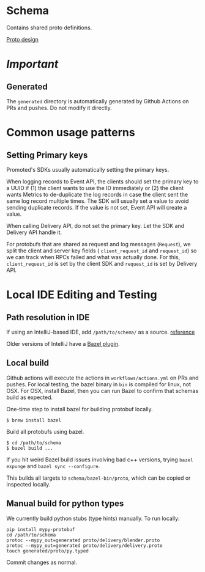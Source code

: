 # Schema

Contains shared proto definitions.

[Proto design](proto-design.md)

# *Important*


## Generated

The `generated` directory is automatically generated by Github Actions on PRs and pushes.  Do not modify it directly.

# Common usage patterns

## Setting Primary keys

Promoted's SDKs usually automatically setting the primary keys.

When logging records to Event API, the clients should set the primary key to a UUID if (1) the client wants to use the ID immediately or (2) the client wants Metrics to de-duplicate the log records in case the client sent the same log record multiple times.  The SDK will usually set a value to avoid sending duplicate records.  If the value is not set, Event API will create a value.

When calling Delivery API, do not set the primary key.  Let the SDK and Delivery API handle it.

For protobufs that are shared as request and log messages (`Request`), we split the client and server key fields ( `client_request_id` and `request_id`) so we can track when RPCs failed and what was actually done.  For this, `client_request_id` is set by the client SDK and `request_id` is set by Delivery API.

# Local IDE Editing and Testing

## Path resolution in IDE

If using an IntelliJ-based IDE, add `/path/to/schema/` as a source. [reference](https://stackoverflow.com/questions/62837953/protocol-buffer-imports-not-recognized-in-intellij)

Older versions of IntelliJ have a [Bazel plugin](https://plugins.jetbrains.com/plugin/8609-bazel).

## Local build

Github actions will execute the actions in `workflows/actions.yml` on PRs and pushes.
For local testing, the bazel binary in `bin` is compiled for linux, not OSX.
For OSX, install Bazel, then you can run Bazel to confirm that schemas build as expected.

One-time step to install bazel for building protobuf locally.
```
$ brew install bazel
```

Build all protobufs using bazel.
```
$ cd /path/to/schema
$ bazel build ...
```

If you hit weird Bazel build issues involving bad c++ versions, trying `bazel expunge` and `bazel sync --configure`.

This builds all targets to `schema/bazel-bin/proto`, which can be copied or inspected locally.

## Manual build for python types

We currently build python stubs (type hints) manually. To run locally:

```
pip install mypy-protobuf
cd /path/to/schema
protoc --mypy_out=generated proto/delivery/blender.proto
protoc --mypy_out=generated proto/delivery/delivery.proto
touch generated/proto/py.typed
```

Commit changes as normal.

